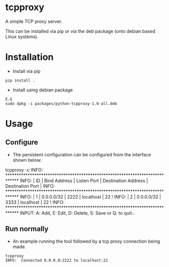 # tcpproxy
A simple TCP proxy server.

This can be installed via pip or via the deb package (onto debian based Linux systems).

# Installation

- Install via pip

```
pip install .
```

- Install using debian package

```
E.G
sudo dpkg -i packages/python-tcpproxy-1.0-all.deb
```

# Usage

## Configure
- The persistent configuration can be configured from the interface shown below.

tcpproxy -c
INFO:  *****************************************************************************
INFO:  | ID  | Bind Address | Listen Port | Destination Address | Destination Port |
INFO:  *****************************************************************************
INFO:  | 1   | 0.0.0.0/32   | 2222        | localhost           | 22               !
INFO:  | 2   | 0.0.0.0/32   | 3333        | localhost           | 22               !
INFO:  *****************************************************************************
INPUT: A: Add, E: Edit, D: Delete, S: Save or Q: to quit.: 

## Run normally

- An example running the tool followed by a tcp proxy connection being made.

```
tcpproxy
INFO:  Connected 0.0.0.0:2222 to localhost:22
```


